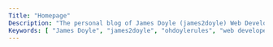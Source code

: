 ```yaml
---
Title: "Homepage"
Description: "The personal blog of James Doyle (james2doyle) Web Developer from Ontario, Canada."
Keywords: [ "James Doyle", "james2doyle", "ohdoylerules", "web developer", "html5", "css3", "javascript" ]
---
```

